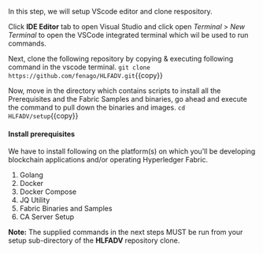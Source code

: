 In this step, we will setup VScode editor and clone respository.

Click **IDE Editor** tab to open Visual Studio and click open *Terminal* > *New Terminal* to open the VSCode integrated terminal which wil be used to run commands.

Next, clone the following repository by copying & executing following command in the vscode terminal.
`git clone https://github.com/fenago/HLFADV.git`{{copy}}

Now, move in the directory which contains scripts to install all the Prerequisites and the Fabric Samples and binaries, go ahead and execute the command to pull down the binaries and images.
`cd HLFADV/setup`{{copy}}

#### Install prerequisites
We have to install following on the platform(s) on which you’ll be developing blockchain applications and/or operating Hyperledger Fabric.

1. Golang
2. Docker
3. Docker Compose
4. JQ Utility
5. Fabric Binaries and Samples
6. CA Server Setup

**Note:**
The supplied commands in the next steps MUST be run from your setup sub-directory of the **HLFADV** repository clone.